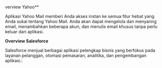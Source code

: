 verview Yahoo**

Aplikasi Yahoo Mail memberi Anda akses instan ke semua fitur hebat yang Anda sukai tentang Yahoo Mail. Anda akan dapat mengelola dan menyaring email, menambahkan beberapa akun, dan menulis email khusus tanpa perlu keluar dari aplikasi.

**Overview Salesforce**

Salesforce menjual berbagai aplikasi pelengkap bisnis yang berfokus pada layanan pelanggan, otomasi pemasaran, analitika, dan pengembangan aplikasi.:

